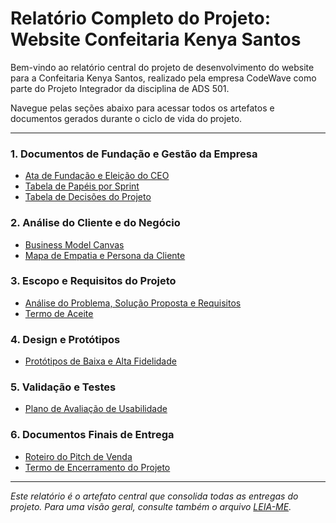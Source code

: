 # Relatório Completo do Projeto: Website Confeitaria Kenya Santos

Bem-vindo ao relatório central do projeto de desenvolvimento do website para a Confeitaria Kenya Santos, realizado pela empresa CodeWave como parte do Projeto Integrador da disciplina de ADS 501.

Navegue pelas seções abaixo para acessar todos os artefatos e documentos gerados durante o ciclo de vida do projeto.

---

### 1. Documentos de Fundação e Gestão da Empresa
* [Ata de Fundação e Eleição do CEO](ATA%20DE%20FORMA%C3%87%C3%83O%20E%20ELEI%C3%87%C3%83O%20DO%20CEO.md)
* [Tabela de Papéis por Sprint](TABELA%20DE%20PAPEIS.md)
* [Tabela de Decisões do Projeto](TABELA%20DE%20DECISOES.md)

### 2. Análise do Cliente e do Negócio
* [Business Model Canvas](CANVA%20DE%20NEGOCIO.md)
* [Mapa de Empatia e Persona da Cliente](MAPA%20DE%20EMPATIA%20E%20PERSONA.md)

### 3. Escopo e Requisitos do Projeto
* [Análise do Problema, Solução Proposta e Requisitos](PROBLEMAS%20E%20REQUISITOS.md)
* [Termo de Aceite](TERMO%20DE%20ACEITE.md)

### 4. Design e Protótipos
* [Protótipos de Baixa e Alta Fidelidade](PROTOTIPOS.md)

### 5. Validação e Testes
* [Plano de Avaliação de Usabilidade](PLANO%20DE%20AVALIACAO.md)

### 6. Documentos Finais de Entrega
* [Roteiro do Pitch de Venda](ROTEIRO-PITCH.md)
* [Termo de Encerramento do Projeto](TERMO%20DE%20ENCERRAMENTO.md)

---
*Este relatório é o artefato central que consolida todas as entregas do projeto. Para uma visão geral, consulte também o arquivo [LEIA-ME](README.md).*
